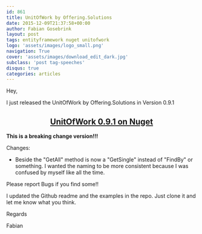 ```yaml
---
id: 861
title: UnitOfWork by Offering.Solutions
date: 2015-12-09T21:37:58+00:00
author: Fabian Gosebrink
layout: post
tags: entityframework nuget unitofwork 
logo: 'assets/images/logo_small.png'
navigation: True
cover: 'assets/images/download_edit_dark.jpg'
subclass: 'post tag-speeches'
disqus: true
categories: articles
---
```


Hey,
  
I just released the UnitOfWork by Offering.Solutions in Version 0.9.1

<h2 style="text-align: center;">
  <a href="https://www.nuget.org/packages/OfferingSolutions.UnitOfWork.Structure/0.9.1">UnitOfWork 0.9.1 on Nuget</a>
</h2>

**This is a breaking change version!!!**

Changes:

  * Beside the "GetAll" method is now a "GetSingle" instead of "FindBy" or something. I wanted the naming to be more consistent because I was confused by myself like all the time.

Please report Bugs if you find some!!

I updated the Github readme and the examples in the repo. Just clone it and let me know what you think.
  
Regards

Fabian
